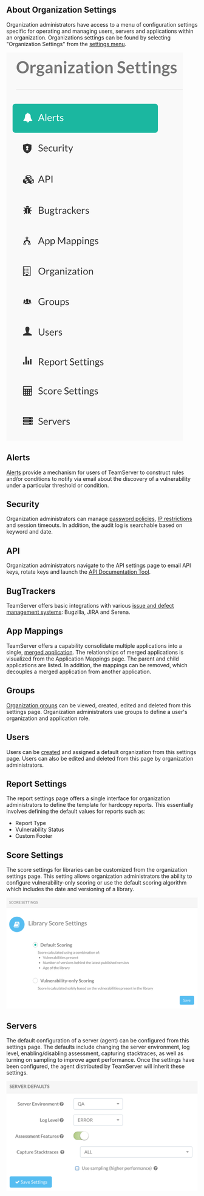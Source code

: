 <!--
title: "Organization Settings"
description: "Overview of administrating and managing an organization."
-->

## About Organization Settings
Organization administrators have access to a menu of configuration settings specific for operating and managing users, servers and applications within an organization. Organizations settings can be found by selecting "Organization Settings" from the [settings menu](user_tsguideui.html#overview).

<a href="assets/images/Settings_Nav.png" rel="lightbox" title="Organization Settings"><img class="thumbnail" src="assets/images/Settings_Nav.png"/></a>
 
## Alerts
[Alerts]() provide a mechanism for users of TeamServer to construct rules and/or conditions to notify via email about the discovery of a vulnerability under a particular threshold or condition.

## Security
Organization administrators can manage [password policies](admin_tsconfigset.html#pw), [IP restrictions](admin_tsconfigset.html#ip) and session timeouts. In addition, the audit log is searchable based on keyword and date.

## API
Organization administrators navigate to the API settings page to email API keys, rotate keys and launch the [API Documentation Tool](dev_api3.html#openapi).

## BugTrackers
TeamServer offers basic integrations with various [issue and defect management systems](admin_tsconfig.html#defect): Bugzilla, JIRA and Serena.

## App Mappings
TeamServer offers a capability consolidate multiple applications into a single, [merged application](). The relationships of merged applications is visualized from the Application Mappings page. The parent and child applications are listed. In addition, the mappings can be removed, which decouples a merged application from another application.

## Groups
[Organization groups]() can be viewed, created, edited and deleted from this settings page. Organization administrators use groups to define a user's organization and application role. 

## Users
Users can be [created](user_tsguideset.html#users) and assigned a default organization from this settings page. Users can also be edited and deleted from this page by organization administrators.

## Report Settings
The report settings page offers a single interface for organization administrators to define the template for hardcopy reports. This essentially involves defining the default values for reports such as:

* Report Type
* Vulnerability Status
* Custom Footer

## Score Settings
The score settings for libraries can be customized from the organization settings page. This setting allows organization administrators the ability to configure vulnerability-only scoring or use the default scoring algorithm which includes the date and versioning of a library.

<a href="assets/images/Org_Score_Settings.png" rel="lightbox" title="Library Score Settings"><img class="thumbnail" src="assets/images/Org_Score_Settings.png"/></a>

## Servers
The default configuration of a server (agent) can be configured from this settings page. The defaults include changing the server environment, log level, enabling/disabling assessment, capturing stacktraces, as well as turning on sampling to improve agent performance. Once the settings have been configured, the agent distributed by TeamServer will inherit these settings.

<a href="assets/images/Server_Settings.png" rel="lightbox" title="Server Settings"><img clas
s="thumbnail" src="assets/images/Server_Settings.png"/></a>

